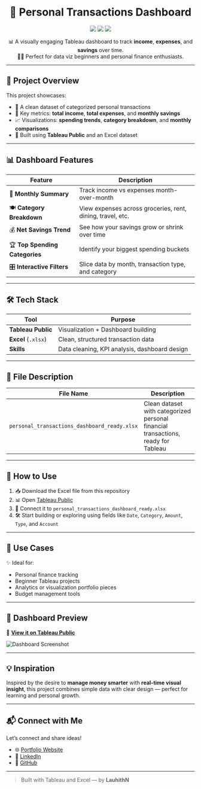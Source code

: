 <h1 align="center">🧾 Personal Transactions Dashboard</h1>

<p align="center">
  <img src="https://img.shields.io/badge/Built%20With-Tableau-blueviolet?style=for-the-badge&logo=tableau&logoColor=white" />
  <img src="https://img.shields.io/badge/Data-Excel-brightgreen?style=for-the-badge&logo=microsoft-excel&logoColor=white" />
  <img src="https://img.shields.io/badge/Level-Beginner-yellow?style=for-the-badge" />
</p>

<p align="center">
  📊 A visually engaging Tableau dashboard to track <strong>income</strong>, <strong>expenses</strong>, and <strong>savings</strong> over time.
  <br/>
  🧑‍💻 Perfect for data viz beginners and personal finance enthusiasts.
</p>

---

## 📁 Project Overview

This project showcases:

- 📂 A clean dataset of categorized personal transactions  
- 💸 Key metrics: **total income**, **total expenses**, and **monthly savings**  
- 📈 Visualizations: **spending trends**, **category breakdown**, and **monthly comparisons**  
- 🧰 Built using **Tableau Public** and an Excel dataset

---

## 📊 Dashboard Features

| Feature                | Description                                                                 |
|------------------------|-----------------------------------------------------------------------------|
| 📅 **Monthly Summary** | Track income vs expenses month-over-month                                   |
| 🍽 **Category Breakdown** | View expenses across groceries, rent, dining, travel, etc.              |
| 💰 **Net Savings Trend** | See how your savings grow or shrink over time                            |
| 🏆 **Top Spending Categories** | Identify your biggest spending buckets                        |
| 🎛 **Interactive Filters** | Slice data by month, transaction type, and category              |

---

## 🛠️ Tech Stack

| Tool           | Purpose                                |
|----------------|----------------------------------------|
| **Tableau Public** | Visualization + Dashboard building |
| **Excel** (`.xlsx`) | Clean, structured transaction data |
| **Skills**      | Data cleaning, KPI analysis, dashboard design |

---

## 📂 File Description

| File Name                                | Description                                                                 |
|------------------------------------------|-----------------------------------------------------------------------------|
| `personal_transactions_dashboard_ready.xlsx` | Clean dataset with categorized personal financial transactions, ready for Tableau |

---

## 🚀 How to Use

1. 📥 Download the Excel file from this repository  
2. 📊 Open [Tableau Public](https://public.tableau.com/)  
3. 🔗 Connect it to `personal_transactions_dashboard_ready.xlsx`  
4. 🛠 Start building or exploring using fields like `Date`, `Category`, `Amount`, `Type`, and `Account`  

---

## 📌 Use Cases

✨ Ideal for:

- Personal finance tracking  
- Beginner Tableau projects  
- Analytics or visualization portfolio pieces  
- Budget management tools  

---

## 📸 Dashboard Preview

🔗 [**View it on Tableau Public**](https://public.tableau.com/views/PersonalFinance_17442150744700/Dashboard1?:language=en-US&:sid=&:redirect=auth&:display_count=n&:origin=viz_share_link)

![Dashboard Screenshot](https://github.com/user-attachments/assets/b84fe941-ecbe-495d-b58e-6f686c03f7fc)

---

## 💡 Inspiration

Inspired by the desire to **manage money smarter** with **real-time visual insight**, this project combines simple data with clear design — perfect for learning and personal growth.

---

## 📬 Connect with Me

Let’s connect and share ideas!

- 🌐 [Portfolio Website](https://website-two-sepia-48.vercel.app/)
- 💼 [LinkedIn](https://linkedin.com/in/your-profile)
- 🐙 [GitHub](https://github.com/LauhithN)

---

> Built with Tableau and Excel — by **LauhithN**
